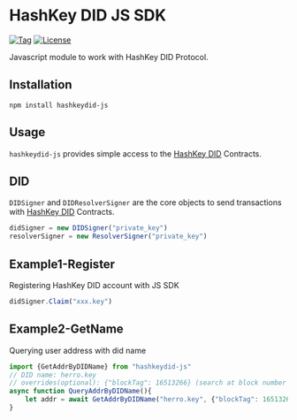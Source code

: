 # HashKey DID JS SDK
[![Tag](https://img.shields.io/badge/tags-v0.0.2-blue)](https://github.com/hashkeydid/hashkeydid-js/tags)
[![License](https://img.shields.io/badge/License-MIT-yellow)](LICENSE)

Javascript module to work with HashKey DID Protocol.

## Installation

`npm install hashkeydid-js`

## Usage
`hashkeydid-js` provides simple access to the [HashKey DID](https://hashkey.id) Contracts.

## DID
`DIDSigner` and `DIDResolverSigner` are the core objects to send transactions with [HashKey DID](https://hashkey.id) Contracts.
```js
didSigner = new DIDSigner("private_key")
resolverSigner = new ResolverSigner("private_key")
```

## Example1-Register
Registering HashKey DID account with JS SDK
```js
didSigner.Claim("xxx.key")
```

## Example2-GetName
Querying user address with did name
```js
import {GetAddrByDIDName} from "hashkeydid-js"
// DID name: herro.key
// overrides(optional): {"blockTag": 16513266} (search at block number 16513266)
async function QueryAddrByDIDName(){
    let addr = await GetAddrByDIDName("herro.key", {"blockTag": 16513266})
}
```
